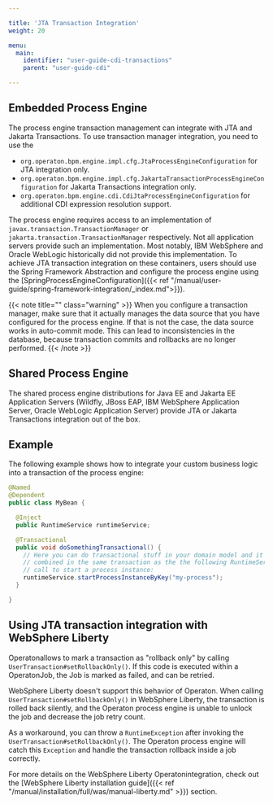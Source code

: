 ```yaml
---

title: 'JTA Transaction Integration'
weight: 20

menu:
  main:
    identifier: "user-guide-cdi-transactions"
    parent: "user-guide-cdi"

---
```


## Embedded Process Engine

The process engine transaction management can integrate with JTA and Jakarta Transactions.
To use transaction manager integration, you need to use the

* `org.operaton.bpm.engine.impl.cfg.JtaProcessEngineConfiguration` for JTA integration only.
* `org.operaton.bpm.engine.impl.cfg.JakartaTransactionProcessEngineConfiguration` for Jakarta Transactions integration only.
* `org.operaton.bpm.engine.cdi.CdiJtaProcessEngineConfiguration` for additional CDI expression resolution support.

The process engine requires access to an implementation of `javax.transaction.TransactionManager` or `jakarta.transaction.TransactionManager` respectively.
Not all application servers provide such an implementation. Most notably, IBM WebSphere and Oracle WebLogic historically did not provide this  implementation.
To achieve JTA transaction integration on these containers, users should use the Spring Framework Abstraction and configure the process engine using the
[SpringProcessEngineConfiguration]({{< ref "/manual/user-guide/spring-framework-integration/_index.md">}}).

{{< note title="" class="warning" >}}
  When you configure a transaction manager, make sure that it actually manages the data source that
  you have configured for the process engine. If that is not the case, the data source works in auto-commit mode.
  This can lead to inconsistencies in the database, because transaction commits and rollbacks are no longer performed.
{{< /note >}}

## Shared Process Engine

The shared process engine distributions for Java EE and Jakarta EE Application Servers (Wildfly, JBoss EAP, IBM WebSphere Application Server, Oracle WebLogic Application Server)
provide JTA or Jakarta Transactions integration out of the box.

## Example

The following example shows how to integrate your custom business logic into a transaction of the process engine:

```java
@Named
@Dependent
public class MyBean {

  @Inject
  public RuntimeService runtimeService;

  @Transactional
  public void doSomethingTransactional() {
    // Here you can do transactional stuff in your domain model and it will be
    // combined in the same transaction as the the following RuntimeService API
    // call to start a process instance:
    runtimeService.startProcessInstanceByKey("my-process");
  }

}
```

## Using JTA transaction integration with WebSphere Liberty

Operatonallows to mark a transaction as "rollback only" by calling `UserTransaction#setRollbackOnly()`.
If this code is executed within a OperatonJob, the Job is marked as failed, and can be retried.

WebSphere Liberty doesn't support this behavior of Operaton. When calling `UserTransaction#setRollbackOnly()`
in WebSphere Liberty, the transaction is rolled back silently, and the Operaton process engine is unable to unlock the
job and decrease the job retry count.

As a workaround, you can throw a `RuntimeException` after invoking the `UserTransaction#setRollbackOnly()`. The Operaton
process engine will catch this `Exception` and handle the transaction rollback inside a job correctly.

For more details on the WebSphere Liberty Operatonintegration, check
out the [WebSphere Liberty installation guide]({{< ref "/manual/installation/full/was/manual-liberty.md" >}}) section.